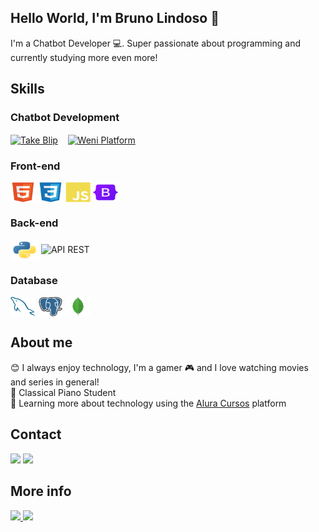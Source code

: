 ## Hello World, I'm Bruno Lindoso 👋

I'm a Chatbot Developer 💻. Super passionate about programming and currently studying more even more!
  
## Skills

### Chatbot Development
<a href="https://www.take.net/"><img  align="center" src="https://yt3.ggpht.com/ytc/AMLnZu9UIS-8Qdqk8RZ5IYnDKRzxL9gq-DQrb_NBZm5zDg=s900-c-k-c0x00ffffff-no-rj" width="40" height="40" alt="Take Blip" title="Take Blip"/></a>&nbsp;&nbsp;&nbsp;
<a href="https://www.weni.ai/"><img  align="center" src="https://weni.ai/wp-content/uploads/2022/03/logo-weni-completo-verde.png.webp" width="120" height="25" alt="Weni Platform" title="Weni Platform"/></a>

### Front-end
<img align="center" src="https://raw.githubusercontent.com/devicons/devicon/master/icons/html5/html5-original.svg" width="40" height="32" />         <img align="center" src="https://raw.githubusercontent.com/devicons/devicon/master/icons/css3/css3-original.svg" width="40" height="32" />         <img align="center" src="https://raw.githubusercontent.com/devicons/devicon/master/icons/javascript/javascript-plain.svg" width="40" height="32" />         <img align="center" src="https://raw.githubusercontent.com/devicons/devicon/master/icons/bootstrap/bootstrap-original.svg" width="40" height="32" />    

### Back-end
<img  align="center" src="https://raw.githubusercontent.com/devicons/devicon/master/icons/python/python-original.svg" width="45" height="32" />         <img align="center" alt="API REST" src="https://imgur.com/FTeNrPl.png" width="70" />              

### Database
<img align="center" src="https://raw.githubusercontent.com/devicons/devicon/master/icons/mysql/mysql-original.svg" width="40" height="32" />      <img align="center" src="https://raw.githubusercontent.com/devicons/devicon/master/icons/postgresql/postgresql-original.svg" width="40" height="32" />          <img align="center" src="https://raw.githubusercontent.com/devicons/devicon/master/icons/mongodb/mongodb-original.svg" width="40" height="32" />

## About me
😊 I always enjoy technology, I'm a gamer 🎮 and I love watching movies and series in general! <br>
🎹 Classical Piano Student <br>
🌱 Learning more about technology using the [Alura Cursos](https://www.alura.com.br/) platform

## Contact
 <div>   
  <a href = "mailto:brunolindoso@gmail.com" target="_blank"><img src="https://img.shields.io/badge/Gmail-D14836?style=for-the-badge&logo=gmail&logoColor=white"" target="_blank"></a>
 <a href="https://www.linkedin.com/in/brunolindosodev/" target="_blank"><img src="https://img.shields.io/badge/-LinkedIn-%230077B5?style=for-the-badge&logo=linkedin&logoColor=white" target="_blank"></a> 
</div>
    
## More info
 
<!-- Painel de Trabalhos -->
<div>
 <a href="https://github.com/bslindoso">
 <img height="170em" src="https://github-readme-stats.vercel.app/api?username=bslindoso&show_icons=true&theme=dark&include_all_commits=true&count_private=true"/>
 <img height="170em" src="https://github-readme-stats.vercel.app/api/top-langs/?username=bslindoso&layout=compact&langs_count=7&theme=dark"/>
</div>
